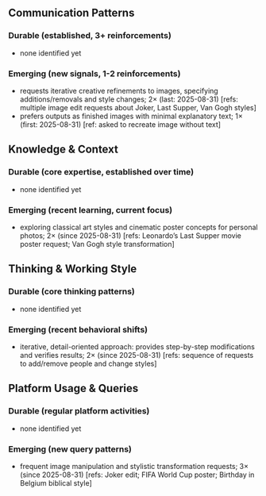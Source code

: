 ## Communication Patterns
### Durable (established, 3+ reinforcements)
- none identified yet

### Emerging (new signals, 1-2 reinforcements)
- requests iterative creative refinements to images, specifying additions/removals and style changes; 2× (last: 2025-08-31) [refs: multiple image edit requests about Joker, Last Supper, Van Gogh styles]
- prefers outputs as finished images with minimal explanatory text; 1× (first: 2025-08-31) [ref: asked to recreate image without text]

## Knowledge & Context
### Durable (core expertise, established over time)
- none identified yet

### Emerging (recent learning, current focus)
- exploring classical art styles and cinematic poster concepts for personal photos; 2× (since 2025-08-31) [refs: Leonardo’s Last Supper movie poster request; Van Gogh style transformation]

## Thinking & Working Style
### Durable (core thinking patterns)
- none identified yet

### Emerging (recent behavioral shifts)
- iterative, detail-oriented approach: provides step-by-step modifications and verifies results; 2× (since 2025-08-31) [refs: sequence of requests to add/remove people and change styles]

## Platform Usage & Queries
### Durable (regular platform activities)
- none identified yet

### Emerging (new query patterns)
- frequent image manipulation and stylistic transformation requests; 3× (since 2025-08-31) [refs: Joker edit; FIFA World Cup poster; Birthday in Belgium biblical style]